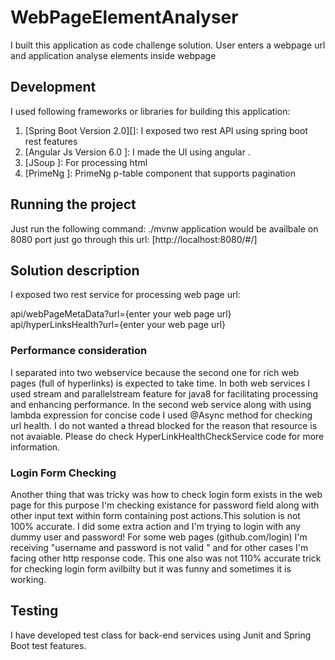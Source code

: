 # WebPageElementAnalyser
I built this application as code challenge solution. User enters a webpage url and application analyse elements inside webpage
## Development

I used following frameworks or libraries for building this application:

1. [Spring Boot Version 2.0][]: I exposed two rest API using spring boot rest features
2. [Angular Js Version 6.0 ]: I made the UI using angular .
3. [JSoup ]: For processing html
4. [PrimeNg ]: PrimeNg p-table component that supports pagination


 ## Running the project  
Just run the following command:
    ./mvnw
 application would be availbale on 8080 port just go through this url: [http://localhost:8080/#/]

 ## Solution description

  I exposed two rest service for processing web page url:
   
 api/webPageMetaData?url={enter your web page url}
 api/hyperLinksHealth?url={enter your web page url}
 
 ### Performance consideration

 I separated into two webservice because the second one for rich web pages (full of hyperlinks)
 is expected to take time.
 In both web services I used stream and parallelstream feature for java8 for facilitating processing and
 enhancing performance. In the second web service along with using lambda expression for concise code I used 
 @Async method for checking url health. I do not wanted a thread blocked for the reason that resource is not avaiable.
 Please do check HyperLinkHealthCheckService code for more information.
 
  ### Login Form Checking
 
 Another thing that was tricky was how to check login form exists in the web page for this purpose I'm checking existance
 for password field along with other input text within form containing post actions.This solution is not 100% accurate.
 I did some extra action and I'm trying to login with any dummy user and password! For some web pages (github.com/login) I'm receiving "username and 
 password is not valid " and for other cases I'm facing other http response code. This one also was not 110% accurate trick for 
 checking login form avilbilty but it was funny and sometimes it is working.
 
 ## Testing
   I have developed test class for back-end services using Junit and Spring Boot test features. 
 


